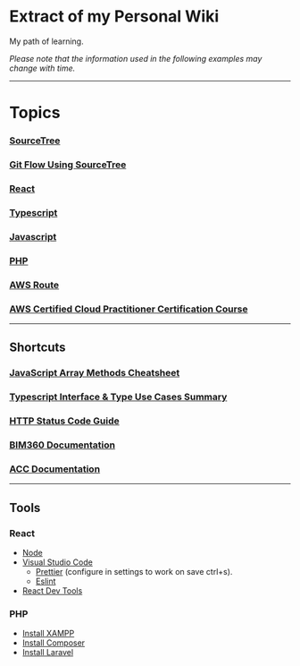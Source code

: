# Extract of my Personal Wiki

My path of learning.

_Please note that the information used in the following examples may change with time._

---

# Topics

### [SourceTree](docs/Sourcetree.md)

### [Git Flow Using SourceTree](docs/Gitflow.md)

### [React](docs/React.md)

### [Typescript](docs/Typescript.md)

### [Javascript](docs/Javascript.md)

### [PHP](docs/Php.md)

### [AWS Route](https://d1.awsstatic.com/training-and-certification/docs/AWS_certification_paths.pdf)

### [AWS Certified Cloud Practitioner Certification Course](docs/Awscloudpracticioner.md)

---

## Shortcuts

### [JavaScript Array Methods Cheatsheet](docs/Javascript.md#javascript-array-methods)

### [Typescript Interface & Type Use Cases Summary](docs/Typescript.md#use-cases-summary)

### [HTTP Status Code Guide](docs/Http_status_code_guide.md)

### [BIM360 Documentation](https://aps.autodesk.com/en/docs/bim360/v1/overview/introduction/)

### [ACC Documentation](https://aps.autodesk.com/en/docs/acc/v1/overview/introduction/)

---

## Tools

### React

- [Node](https://nodejs.org/)
- [Visual Studio Code](https://code.visualstudio.com/)
  - [Prettier](https://marketplace.visualstudio.com/items?itemName=esbenp.prettier-vscode) (configure in settings to work on save ctrl+s).
  - [Eslint](https://marketplace.visualstudio.com/items?itemName=dbaeumer.vscode-eslint)
- [React Dev Tools](https://react.dev/learn/react-developer-tools)

### PHP

- [Install XAMPP](docs/Php.md#install-xampp)
- [Install Composer](docs/Php.md#install-composer)
- [Install Laravel](docs/Php.md#install-laravel)
